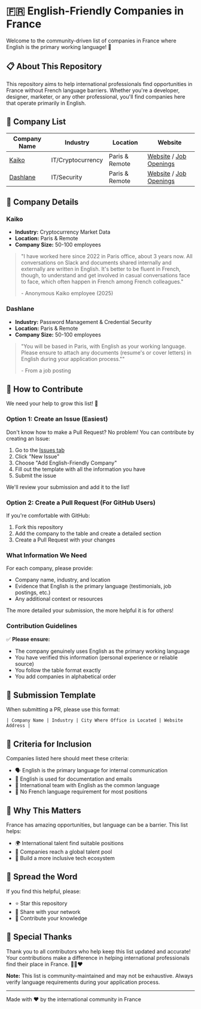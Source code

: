 # 🇫🇷 English-Friendly Companies in France

Welcome to the community-driven list of companies in France where English is the primary working language! 🚀

## 📋 About This Repository

This repository aims to help international professionals find opportunities in France without French language barriers. Whether you're a developer, designer, marketer, or any other professional, you'll find companies here that operate primarily in English.

## 🏢 Company List

| Company Name | Industry | Location | Website |
|-------------|----------|----------|---------|
| [Kaiko](#kaiko) | IT/Cryptocurrency | Paris & Remote | [Website](https://www.kaiko.com/) / [Job Openings](https://jobs.eu.lever.co/kaiko) |
| [Dashlane](#dashlane) | IT/Security | Paris & Remote | [Website](https://www.dashlane.com/) / [Job Openings](https://www.dashlane.com/about/careers) |


## 📝 Company Details

### <a name="kaiko"></a>Kaiko

- **Industry:** Cryptocurrency Market Data  
- **Location:** Paris & Remote  
- **Company Size:** 50-100 employees  

> "I have worked here since 2022 in Paris office, about 3 years now. All conversations on Slack and documents shared internally and externally are written in English. It's better to be fluent in French, though, to understand and get involved in casual conversations face to face, which often happen in French among French colleagues."
>
> \- Anonymous Kaiko employee (2025)

### <a name="dashlane"></a>Dashlane

- **Industry:** Password Management & Credential Security
- **Location:** Paris & Remote
- **Company Size:** 50-100 employees

> "You will be based in Paris, with English as your working language. Please ensure to attach any documents (resume's or cover letters) in English during your application process.""
>
> \- From a job posting 

## 🤝 How to Contribute

We need your help to grow this list! 🌟

### Option 1: Create an Issue (Easiest)

Don't know how to make a Pull Request? No problem! You can contribute by creating an Issue:

1. Go to the [Issues tab](../../issues)
2. Click "New Issue"
3. Choose "Add English-Friendly Company"
4. Fill out the template with all the information you have
5. Submit the issue

We'll review your submission and add it to the list!

### Option 2: Create a Pull Request (For GitHub Users)

If you're comfortable with GitHub:

1. Fork this repository
2. Add the company to the table and create a detailed section
3. Create a Pull Request with your changes

### What Information We Need

For each company, please provide:
- Company name, industry, and location
- Evidence that English is the primary language (testimonials, job postings, etc.)
- Any additional context or resources

The more detailed your submission, the more helpful it is for others!


### Contribution Guidelines

✅ **Please ensure:**
- The company genuinely uses English as the primary working language
- You have verified this information (personal experience or reliable source)
- You follow the table format exactly
- You add companies in alphabetical order

## 📝 Submission Template

When submitting a PR, please use this format:

```
| Company Name | Industry | City Where Office is Located | Website Address |
```

## 🎯 Criteria for Inclusion

Companies listed here should meet these criteria:
- 🗣️ English is the primary language for internal communication
- 📧 English is used for documentation and emails
- 🤝 International team with English as the common language
- 💼 No French language requirement for most positions

## 🌟 Why This Matters

France has amazing opportunities, but language can be a barrier. This list helps:
- 🌍 International talent find suitable positions
- 🏢 Companies reach a global talent pool
- 🤝 Build a more inclusive tech ecosystem

## 📢 Spread the Word

If you find this helpful, please:
- ⭐ Star this repository
- 🔄 Share with your network
- 📝 Contribute your knowledge

## 🙏 Special Thanks

Thank you to all contributors who help keep this list updated and accurate! Your contributions make a difference in helping international professionals find their place in France. 💙🤍❤️

**Note:** This list is community-maintained and may not be exhaustive. Always verify language requirements during your application process.

---

Made with ❤️ by the international community in France
